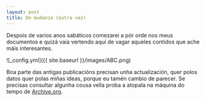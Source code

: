 ```yaml
---
layout: post
title: De mudanza (outra vez)
---
```


Despois de varios anos sabáticos comezarei a pór orde nos meus documentos e quizá vaia vertendo aquí de vagar aqueles contidos que ache máis interesantes.

![_config.yml]({{ site.baseurl }}/images/ABC.png)

Boa parte das antigas publicacións precisan unha actualización, quer polos datos quer polas miñas ideas, porque eu tamén cambio de parecer. Se precisas consultar algunha cousa vella proba a atopala na máquina do tempo de [Archive.org](https://archive.org/web/).
